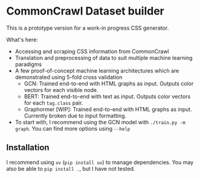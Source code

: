 # CommonCrawl Dataset builder
This is a prototype version for a work-in progress CSS generator.

What's here:
- Accessing and scraping CSS information from CommonCrawl
- Translation and preprocessing of data to suit multiple machine learning paradigms
- A few proof-of-concept machine learning architectures which are demonstrated using 5-fold cross validation
    - GCN: Trained end-to-end with HTML graphs as input. Outputs color vectors for each visible node.
    - BERT: Trained end-to-end with text as input. Outputs color vectors for each `tag.class` pair.
    - Graphormer [WIP]: Trained end-to-end with HTML graphs as input. Currently broken due to input formatting.
- To start with, I recommend using the GCN model with `./train.py -m graph`. You can find more options using `--help`

## Installation
I recommend using `uv` (`pip install uv`) to manage dependencies.
You may also be able to `pip install .`, but I have not tested.

